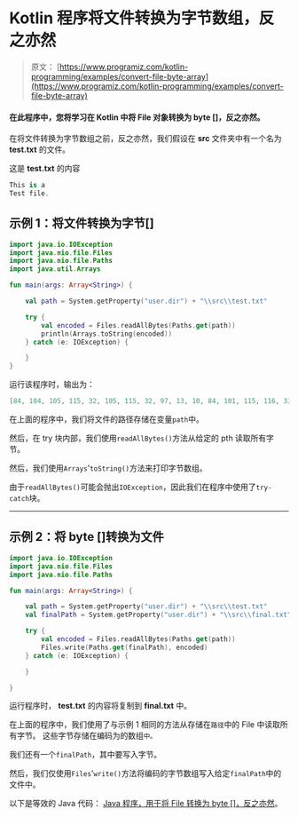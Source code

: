 # Kotlin 程序将文件转换为字节数组，反之亦然

> 原文： [https://www.programiz.com/kotlin-programming/examples/convert-file-byte-array](https://www.programiz.com/kotlin-programming/examples/convert-file-byte-array)

#### 在此程序中，您将学习在 Kotlin 中将 File 对象转换为 byte []，反之亦然。

在将文件转换为字节数组之前，反之亦然，我们假设在 **src** 文件夹中有一个名为 **test.txt** 的文件。

这是 **test.txt** 的内容

```kt
This is a
Test file.
```

## 示例 1：将文件转换为字节[]

```kt
import java.io.IOException
import java.nio.file.Files
import java.nio.file.Paths
import java.util.Arrays

fun main(args: Array<String>) {

    val path = System.getProperty("user.dir") + "\\src\\test.txt"

    try {
        val encoded = Files.readAllBytes(Paths.get(path))
        println(Arrays.toString(encoded))
    } catch (e: IOException) {

    }
}
```

运行该程序时，输出为：

```kt
[84, 104, 105, 115, 32, 105, 115, 32, 97, 13, 10, 84, 101, 115, 116, 32, 102, 105, 108, 101, 46]
```

在上面的程序中，我们将文件的路径存储在变量`path`中。

然后，在 try 块内部，我们使用`readAllBytes()`方法从给定的 pth 读取所有字节。

然后，我们使用`Arrays`'`toString()`方法来打印字节数组。

由于`readAllBytes()`可能会抛出`IOException`，因此我们在程序中使用了`try-catch`块。

* * *

## 示例 2：将 byte []转换为文件

```kt
import java.io.IOException
import java.nio.file.Files
import java.nio.file.Paths

fun main(args: Array<String>) {

    val path = System.getProperty("user.dir") + "\\src\\test.txt"
    val finalPath = System.getProperty("user.dir") + "\\src\\final.txt"

    try {
        val encoded = Files.readAllBytes(Paths.get(path))
        Files.write(Paths.get(finalPath), encoded)
    } catch (e: IOException) {

    }

} 
```

运行程序时， **test.txt** 的内容将复制到 **final.txt** 中。

在上面的程序中，我们使用了与示例 1 相同的方法从存储在`路径`中的 File 中读取所有字节。 这些字节存储在编码为的数组`中。`

我们还有一个`finalPath`，其中要写入字节。

然后，我们仅使用`Files`'`write()`方法将编码的字节数组写入给定`finalPath`中的文件中。

以下是等效的 Java 代码： [Java 程序，用于将 File 转换为 byte []，反之亦然](/java-programming/examples/convert-file-byte-array "Java program to convert File to byte[] and vice-versa")。